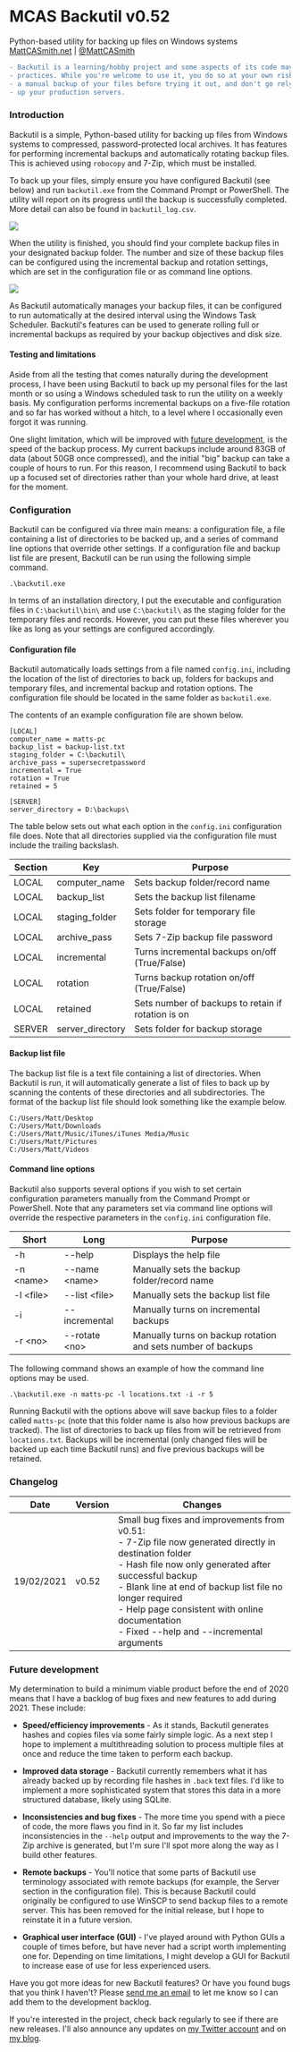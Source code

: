 # MCAS Backutil v0.52
Python-based utility for backing up files on Windows systems<br />
<a href="https://mattcasmith.net">MattCASmith.net</a> | <a href="https://twitter.com/mattcasmith">@MattCASmith</a>

```diff
- Backutil is a learning/hobby project and some aspects of its code may not follow best
- practices. While you're welcome to use it, you do so at your own risk. Make sure you take
- a manual backup of your files before trying it out, and don't go relying on it to back
- up your production servers.
```

### Introduction

Backutil is a simple, Python-based utility for backing up files from Windows systems to compressed, password-protected local archives. It has features for performing incremental backups and automatically rotating backup files. This is achieved using <code>robocopy</code> and 7-Zip, which must be installed.

To back up your files, simply ensure you have configured Backutil (see below) and run <code>backutil.exe</code> from the Command Prompt or PowerShell. The utility will report on its progress until the backup is successfully completed. More detail can also be found in <code>backutil_log.csv</code>.

<img src="https://mattcasmith.net/wp-content/uploads/2020/12/backutil-1.png">
 
When the utility is finished, you should find your complete backup files in your designated backup folder. The number and size of these backup files can be configured using the incremental backup and rotation settings, which are set in the configuration file or as command line options.

<img src="https://mattcasmith.net/wp-content/uploads/2020/12/backutil-2.png">

As Backutil automatically manages your backup files, it can be configured to run automatically at the desired interval using the Windows Task Scheduler. Backutil's features can be used to generate rolling full or incremental backups as required by your backup objectives and disk size.

#### Testing and limitations

Aside from all the testing that comes naturally during the development process, I have been using Backutil to back up my personal files for the last month or so using a Windows scheduled task to run the utility on a weekly basis. My configuration performs incremental backups on a five-file rotation and so far has worked without a hitch, to a level where I occasionally even forgot it was running.

One slight limitation, which will be improved with <a href="#future-development">future development</a>, is the speed of the backup process. My current backups include around 83GB of data (about 50GB once compressed), and the initial "big" backup can take a couple of hours to run. For this reason, I recommend using Backutil to back up a focused set of directories rather than your whole hard drive, at least for the moment.

### Configuration

Backutil can be configured via three main means: a configuration file, a file containing a list of directories to be backed up, and a series of command line options that override other settings. If a configuration file and backup list file are present, Backutil can be run using the following simple command.

```
.\backutil.exe
```

In terms of an installation directory, I put the executable and configuration files in <code>C:\backutil\bin\\</code> and use <code>C:\backutil\\</code> as the staging folder for the temporary files and records. However, you can put these files wherever you like as long as your settings are configured accordingly.

#### Configuration file

Backutil automatically loads settings from a file named <code>config.ini</code>, including the location of the list of directories to back up, folders for backups and temporary files, and incremental backup and rotation options. The configuration file should be located in the same folder as <code>backutil.exe</code>.

The contents of an example configuration file are shown below.

```
[LOCAL]
computer_name = matts-pc
backup_list = backup-list.txt
staging_folder = C:\backutil\
archive_pass = supersecretpassword
incremental = True
rotation = True
retained = 5

[SERVER]
server_directory = D:\backups\
```

The table below sets out what each option in the <code>config.ini</code> configuration file does. Note that all directories supplied via the configuration file must include the trailing backslash.

|**Section** |**Key** |**Purpose** |
|----------- |------- |----------- |
|LOCAL |computer_name |Sets backup folder/record name |
|LOCAL |backup_list |Sets the backup list filename |
|LOCAL |staging_folder |Sets folder for temporary file storage |
|LOCAL |archive_pass |Sets 7-Zip backup file password |
|LOCAL |incremental |Turns incremental backups on/off (True/False) |
|LOCAL |rotation |Turns backup rotation on/off (True/False) |
|LOCAL |retained |Sets number of backups to retain if rotation is on |
|SERVER |server_directory |Sets folder for backup storage |

#### Backup list file

The backup list file is a text file containing a list of directories. When Backutil is run, it will automatically generate a list of files to back up by scanning the contents of these directories and all subdirectories. The format of the backup list file should look something like the example below.

```
C:/Users/Matt/Desktop
C:/Users/Matt/Downloads
C:/Users/Matt/Music/iTunes/iTunes Media/Music
C:/Users/Matt/Pictures
C:/Users/Matt/Videos
```

#### Command line options

Backutil also supports several options if you wish to set certain configuration parameters manually from the Command Prompt or PowerShell. Note that any parameters set via command line options will override the respective parameters in the <code>config.ini</code> configuration file.

|**Short** |**Long** |**Purpose** |
|---- |--------- |------------------------- |
|-h |\-\-help |Displays the help file |
|-n \<name\> |\-\-name \<name\> |Manually sets the backup folder/record name |
|-l \<file\> |\-\-list \<file\> |Manually sets the backup list file |
|-i |\-\-incremental |Manually turns on incremental backups |
|-r \<no\> |\-\-rotate \<no\> |Manually turns on backup rotation and sets number of backups |

The following command shows an example of how the command line options may be used.

```
.\backutil.exe -n matts-pc -l locations.txt -i -r 5
```
Running Backutil with the options above will save backup files to a folder called <code>matts-pc</code> (note that this folder name is also how previous backups are tracked). The list of directories to back up files from will be retrieved from <code>locations.txt</code>. Backups will be incremental (only changed files will be backed up each time Backutil runs) and five previous backups will be retained.

### Changelog

|**Date** |**Version** |**Changes** |
|----------- |------- |----------- |
|19/02/2021 |v0.52 |Small bug fixes and improvements from v0.51:<br />- 7-Zip file now generated directly in destination folder<br />- Hash file now only generated after successful backup<br />- Blank line at end of backup list file no longer required<br />- Help page consistent with online documentation<br />- Fixed --help and --incremental arguments |

### Future development

My determination to build a minimum viable product before the end of 2020 means that I have a backlog of bug fixes and new features to add during 2021. These include:

* **Speed/efficiency improvements** - As it stands, Backutil generates hashes and copies files via some fairly simple logic. As a next step I hope to implement a multithreading solution to process multiple files at once and reduce the time taken to perform each backup.

* **Improved data storage** - Backutil currently remembers what it has already backed up by recording file hashes in <code>.back</code> text files. I'd like to implement a more sophisticated system that stores this data in a more structured database, likely using SQLite.

* **Inconsistencies and bug fixes** - The more time you spend with a piece of code, the more flaws you find in it. So far my list includes inconsistencies in the <code>--help</code> output and improvements to the way the 7-Zip archive is generated, but I'm sure I'll spot more along the way as I build other features.

* **Remote backups** - You'll notice that some parts of Backutil use terminology associated with remote backups (for example, the Server section in the configuration file). This is because Backutil could originally be configured to use WinSCP to send backup files to a remote server. This has been removed for the initial release, but I hope to reinstate it in a future version.

* **Graphical user interface (GUI)** - I've played around with Python GUIs a couple of times before, but have never had a script worth implementing one for. Depending on time limitations, I might develop a GUI for Backutil to increase ease of use for less experienced users.

Have you got more ideas for new Backutil features? Or have you found bugs that you think I haven't? Please <a href="mailto:mattcasmith@protonmail.com">send me an email</a> to let me know so I can add them to the development backlog.

If you're interested in the project, check back regularly to see if there are new releases. I'll also announce any updates on <a target="_blank" href="https://twitter.com/mattcasmith">my Twitter account</a> and on <a href="https://mattcasmith.net">my blog</a>.
